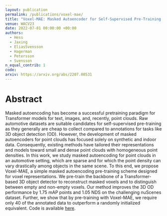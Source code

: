 ```yaml
---
layout: publication
permalink: /publications/voxel-mae/
title: "Voxel-MAE: Masked Autoencoder for Self-Supervised Pre-Training on Lidar Point Clouds"
venue: WACV23
date: 2022-07-01 00:00:00 +00:00
authors:
  - Hess
  - Jaxing
  - EliasSvensson
  - Hagerman
  - Petersson
  - Svensson
n_equal_contrib: 1
code:
arxiv: https://arxiv.org/abs/2207.00531
---
```


# Abstract
Masked autoencoding has become a successful pretraining paradigm for Transformer models for text, images, and, recently, point clouds. Raw automotive datasets are suitable candidates for self-supervised pre-training as they generally are cheap to collect compared to annotations for tasks like 3D object detection (OD). However, the development of masked autoencoders for point clouds has focused solely on synthetic and indoor data. Consequently, existing methods have tailored their representations and models toward small and dense point clouds with homogeneous point densities. In this work, we study masked autoencoding for point clouds in an automotive setting, which are sparse and for which the point density can vary drastically among objects in the same scene. To this end, we propose Voxel-MAE, a simple masked autoencoding pre-training scheme designed for voxel representations. We pre-train the backbone of a Transformer-based 3D object detector to reconstruct masked voxels and to distinguish between empty and non-empty voxels. Our method improves the 3D OD performance by 1.75 mAP points and 1.05 NDS on the challenging nuScenes dataset. Further, we show that by pre-training with Voxel-MAE, we require only 40 of the annotated data to outperform a randomly initialized equivalent. Code is available [here](https://github.com/georghess/voxel-mae).